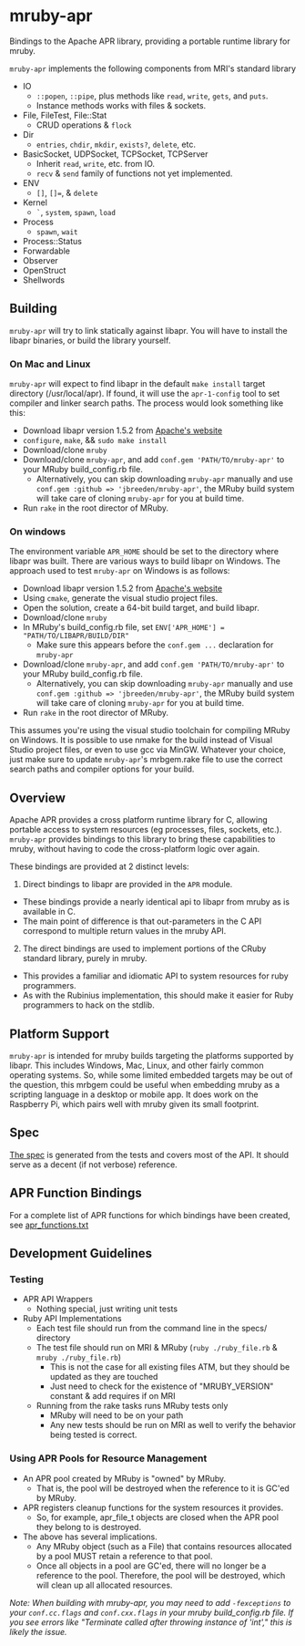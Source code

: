 mruby-apr
=========

Bindings to the Apache APR library, providing a portable runtime library for mruby.

`mruby-apr` implements the following components from MRI's standard library

- IO
  + `::popen`, `::pipe`, plus methods like `read`, `write`, `gets`, and `puts`.
  + Instance methods works with files & sockets.
- File, FileTest, File::Stat
  + CRUD operations & `flock`
- Dir
  + `entries`, `chdir`, `mkdir`, `exists?`, `delete`, etc.
- BasicSocket, UDPSocket, TCPSocket, TCPServer
  + Inherit `read`, `write`, etc. from IO.
  + `recv` & `send` family of functions not yet implemented.
- ENV
  + `[]`, `[]=`, & `delete`
- Kernel
  + `` ` ``, `system`, `spawn`, `load`
- Process
  + `spawn`, `wait`
- Process::Status
- Forwardable
- Observer
- OpenStruct
- Shellwords

Building
--------

`mruby-apr` will try to link statically against libapr. You will have to install the libapr binaries, or build
the library yourself.

### On Mac and Linux

`mruby-apr` will expect to find libapr in the default `make install` target directory (/usr/local/apr).
If found, it will use the `apr-1-config` tool to set compiler and linker search paths. The process would look something
like this:

- Download libapr version 1.5.2 from [Apache's website](https://apr.apache.org/download.cgi)
- `configure`, `make`, && `sudo make install`
- Download/clone `mruby`
- Download/clone `mruby-apr`, and add `conf.gem 'PATH/TO/mruby-apr'` to your MRuby build_config.rb file.
  + Alternatively, you can skip downloading `mruby-apr` manually and use `conf.gem :github => 'jbreeden/mruby-apr'`,
    the MRuby build system will take care of cloning `mruby-apr` for you at build time.
- Run `rake` in the root director of MRuby.

### On windows

The environment variable `APR_HOME` should be set to the directory where libapr was built. There are various
ways to build libapr on Windows. The approach used to test `mruby-apr` on Windows is as follows:

- Download libapr version 1.5.2 from [Apache's website](https://apr.apache.org/download.cgi)
- Using `cmake`, generate the visual studio project files.
- Open the solution, create a 64-bit build target, and build libapr.
- Download/clone `mruby`
- In MRuby's build_config.rb file, set `ENV['APR_HOME'] = "PATH/TO/LIBAPR/BUILD/DIR"`
  + Make sure this appears before the `conf.gem ...` declaration for `mruby-apr`
- Download/clone `mruby-apr`, and add `conf.gem 'PATH/TO/mruby-apr'` to your MRuby build_config.rb file.
  + Alternatively, you can skip downloading `mruby-apr` manually and use `conf.gem :github => 'jbreeden/mruby-apr'`,
    the MRuby build system will take care of cloning `mruby-apr` for you at build time.
- Run `rake` in the root director of MRuby.

This assumes you're using the visual studio toolchain for compiling MRuby on Windows. It is possible to use nmake for the
build instead of Visual Studio project files, or even to use gcc via MinGW. Whatever your choice, just make sure to
update `mruby-apr`'s mrbgem.rake file to use the correct search paths and compiler options for your build.

Overview
--------

Apache APR provides a cross platform runtime library for C, allowing portable access to system resources
(eg processes, files, sockets, etc.). `mruby-apr` provides bindings to this library to bring these capabilities
to mruby, without having to code the cross-platform logic over again.

These bindings are provided at 2 distinct levels:

1. Direct bindings to libapr are provided in the `APR` module.
  + These bindings provide a nearly identical api to libapr from mruby as is available in C.
  + The main point of difference is that out-parameters in the C API correspond to multiple return values in the mruby API.
2. The direct bindings are used to implement portions of the CRuby standard library, purely in mruby.
  + This provides a familiar and idiomatic API to system resources for ruby programmers.
  + As with the Rubinius implementation, this should make it easier for Ruby programmers to hack on the stdlib.

Platform Support
----------------

`mruby-apr` is intended for mruby builds targeting the platforms supported by libapr. This includes Windows, Mac, Linux, and other fairly common operating systems. So, while some limited embedded targets may be out of the question, this mrbgem could be useful when embedding mruby as a scripting language in a desktop or mobile app. It does work on the Raspberry Pi, which pairs well with mruby given its small footprint.

Spec
----

[The spec](/spec.md) is generated from the tests and covers most of the API. It should serve as a decent (if not verbose) reference.

APR Function Bindings
---------------------

For a complete list of APR functions for which bindings have been created, see [apr_functions.txt](/apr_functions.txt)

Development Guidelines
----------------------

### Testing
+ APR API Wrappers
  * Nothing special, just writing unit tests
+ Ruby API Implementations
  * Each test file should run from the command line in the specs/ directory
  * The test file should run on MRI & MRuby (`ruby ./ruby_file.rb` & `mruby ./ruby_file.rb`)
    + This is not the case for all existing files ATM, but they should be updated as they are touched
    + Just need to check for the existence of "MRUBY_VERSION" constant & add requires if on MRI
  * Running from the rake tasks runs MRuby tests only
    + MRuby will need to be on your path
    + Any new tests should be run on MRI as well to verify the behavior being tested is correct.

### Using APR Pools for Resource Management
+ An APR pool created by MRuby is "owned" by MRuby.
  * That is, the pool will be destroyed when the reference to it is GC'ed by MRuby.
+ APR registers cleanup functions for the system resources it provides.
  * So, for example, apr_file_t objects are closed when the APR pool they belong to is destroyed.
+ The above has several implications.
  * Any MRuby object (such as a File) that contains resources allocated by a pool MUST
    retain a reference to that pool.
  * Once all objects in a pool are GC'ed, there will no longer be a reference to the pool.
    Therefore, the pool will be destroyed, which will clean up all allocated resources.

_Note: When building with mruby-apr, you may need to add `-fexceptions` to your `conf.cc.flags` and `conf.cxx.flags` in your mruby build_config.rb file. If you see errors like "Terminate called after throwing instance of 'int'," this is likely the issue._
